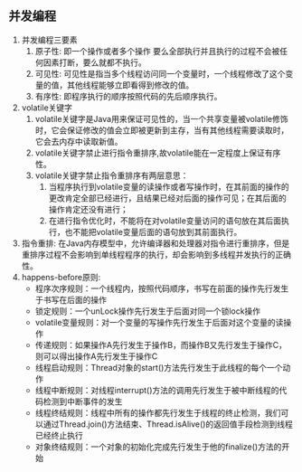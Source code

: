 ## 并发编程
1. 并发编程三要素
   1. 原子性: 即一个操作或者多个操作 要么全部执行并且执行的过程不会被任何因素打断，要么就都不执行。
   2. 可见性: 可见性是指当多个线程访问同一个变量时，一个线程修改了这个变量的值，其他线程能够立即看得到修改的值。
   3. 有序性: 即程序执行的顺序按照代码的先后顺序执行。
2. volatile关键字
    1. volatile关键字是Java用来保证可见性的，当一个共享变量被volatile修饰时，它会保证修改的值会立即被更新到主存，当有其他线程需要读取时，它会去内存中读取新值。
    2. volatile关键字禁止进行指令重排序,故volatile能在一定程度上保证有序性。
    3. volatile关键字禁止指令重排序有两层意思：
        1. 当程序执行到volatile变量的读操作或者写操作时，在其前面的操作的更改肯定全部已经进行，且结果已经对后面的操作可见；在其后面的操作肯定还没有进行；
        2. 在进行指令优化时，不能将在对volatile变量访问的语句放在其后面执行，也不能把volatile变量后面的语句放到其前面执行。
3. 指令重排: 在Java内存模型中，允许编译器和处理器对指令进行重排序，但是重排序过程不会影响到单线程程序的执行，却会影响到多线程并发执行的正确性。
4. happens-before原则:
   - 程序次序规则：一个线程内，按照代码顺序，书写在前面的操作先行发生于书写在后面的操作
   - 锁定规则：一个unLock操作先行发生于后面对同一个锁lock操作
   - volatile变量规则：对一个变量的写操作先行发生于后面对这个变量的读操作
   - 传递规则：如果操作A先行发生于操作B，而操作B又先行发生于操作C，则可以得出操作A先行发生于操作C
   - 线程启动规则：Thread对象的start()方法先行发生于此线程的每个一个动作
   - 线程中断规则：对线程interrupt()方法的调用先行发生于被中断线程的代码检测到中断事件的发生
   - 线程终结规则：线程中所有的操作都先行发生于线程的终止检测，我们可以通过Thread.join()方法结束、Thread.isAlive()的返回值手段检测到线程已经终止执行
   - 对象终结规则：一个对象的初始化完成先行发生于他的finalize()方法的开始
